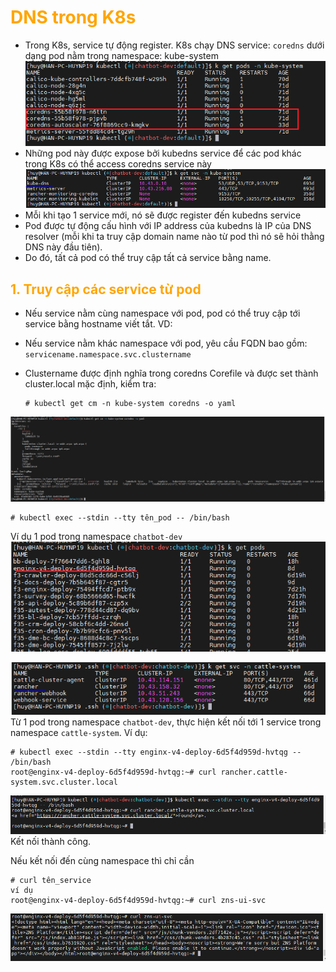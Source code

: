 <h1 style="color:orange">DNS trong K8s</h1>

- Trong K8s, service tự động register. K8s chạy DNS service: `coredns` dưới dạng pod nằm trong namespace: kube-system<br>
![DNS-K8s1](../img/DNS-K8s1.png)<br>
- Những pod này được expose bởi kubedns service để các pod khác trong K8s có thể access coredns service này<br>
![DNS-K8s2](../img/DNS-K8s2.png)<br>
- Mỗi khi tạo 1 service mới, nó sẽ được register đến kubedns service
- Pod được tự động cấu hình với IP address của kubedns là IP của DNS resolver (mỗi khi ta truy cập domain name nào từ pod thì nó sẽ hỏi thằng DNS này đầu tiên).
- Do đó, tất cả pod có thể truy cập tất cả service bằng name.
<h2 style="color:orange">1. Truy cập các service từ pod</h2>

- Nếu service nằm cùng namespace với pod, pod có thể truy cập tới service bằng hostname viết tắt. VD:
- Nếu service nằm khác namespace với pod, yêu cầu FQDN bao gồm:<br>
`servicename.namespace.svc.clustername`
- Clustername được định nghĩa trong coredns Corefile và được set thành cluster.local mặc định, kiểm tra:

      # kubectl get cm -n kube-system coredns -o yaml
![DNS-K8s3](../img/DNS-K8s3.png)<br>

    # kubectl exec --stdin --tty tên_pod -- /bin/bash
Ví dụ 1 pod trong namespace `chatbot-dev`<br>
![DNS-K8s4](../img/DNS-K8s4.png)<br>

![DNS-K8s5](../img/DNS-K8s5.png)<br>
Từ 1 pod trong namespace `chatbot-dev`, thực hiện kết nối tới 1 service trong namespace `cattle-system`. Ví dụ:

    # kubectl exec --stdin --tty enginx-v4-deploy-6d5f4d959d-hvtqg -- /bin/bash
    root@enginx-v4-deploy-6d5f4d959d-hvtqg:~# curl rancher.cattle-system.svc.cluster.local
![DNS-K8s6](../img/DNS-K8s6.png)<br>
Kết nối thành công.

Nếu kết nối đến cùng namespace thì chỉ cần
    
    # curl tên_service
    ví dụ
    root@enginx-v4-deploy-6d5f4d959d-hvtqg:~# curl zns-ui-svc
![DNS-K8s7](../img/DNS-K8s7.png)<br>